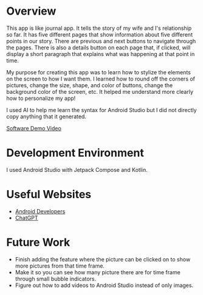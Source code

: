 # Overview

This app is like journal app. It tells the story of my wife and I's relationship so far. It has five different pages that show information about five different points in our story. There are previous and next buttons to navigate through the pages. There is also a details button on each page that, if clicked, will display a short paragraph that explains what was happening at that point in time.

My purpose for creating this app was to learn how to stylize the elements on the screen to how I want them. I learned how to round off the corners of pictures, change the size, shape, and color of buttons, change the background color of the screen, etc. It helped me understand more clearly how to personalize my app!

 I used AI to help me learn the syntax for Android Studio but I did not directly copy anything that it generated.

[Software Demo Video](https://youtu.be/Gsqrk_pSKzo)

# Development Environment

I used Android Studio with Jetpack Compose and Kotlin.

# Useful Websites

* [Android Developers](https://developer.android.com/courses/android-basics-compose/course)
* [ChatGPT](https://chatgpt.com/)

# Future Work

* Finish adding the feature where the picture can be clicked on to show more pictures from that time frame.
* Make it so you can see how many picture there are for time frame through small bubble indicators.
* Figure out how to add videos to Android Studio instead of only images.
